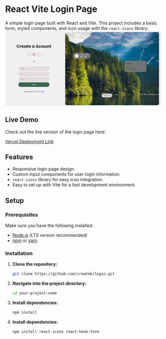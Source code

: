 # React Vite Login Page

A simple login page built with React and Vite. This project includes a basic form, styled components, and icon usage with the `react-icons` library.
![Screenshot of Login Page](Screenshot.png)

## Live Demo

Check out the live version of the login page here:

[Vercel Deployment Link](https://login-three-ebon.vercel.app)

## Features

- Responsive login page design.
- Custom input components for user login information.
- `react-icons` library for easy icon integration.
- Easy to set up with Vite for a fast development environment.

## Setup

### Prerequisites

Make sure you have the following installed:

- [Node.js](https://nodejs.org/) (LTS version recommended)
- [npm](https://www.npmjs.com/) or [yarn](https://yarnpkg.com/)

### Installation

1. **Clone the repository:**

   ```bash
   git clone https://github.com/crowtek/login.git

   ```

2. **Navigate into the project directory:**

   ```bash
   cd your-project-name

   ```

3. **Install dependencies:**

   ```bash
   npm install

   ```

4. **Install dependencies:**

   ```bash
   npm install react-icons react-hook-form

   ```
